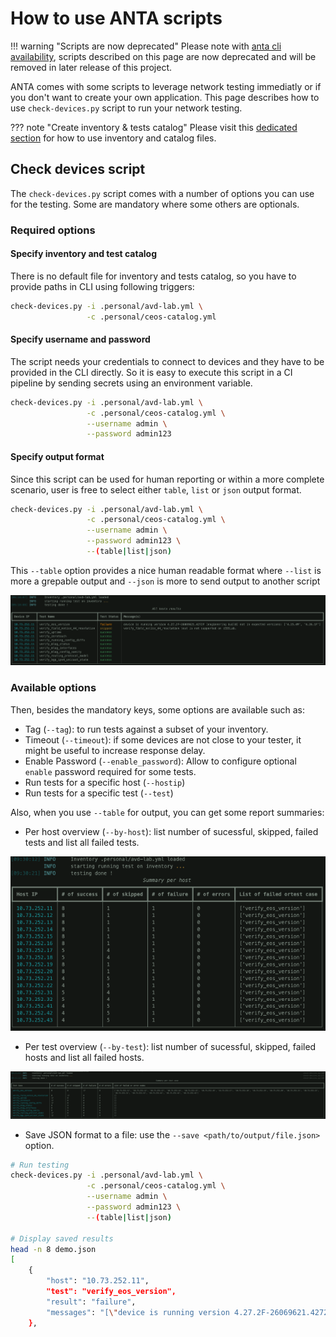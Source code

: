 # How to use ANTA scripts


!!! warning "Scripts are now deprecated"
    Please note with [anta cli availability](../usage-anta-cli/), scripts described on this page are now deprecated and will be removed in later release of this project.


ANTA comes with some scripts to leverage network testing immediatly or if you don't want to create your own application. This page describes how to use `check-devices.py` script to run your network testing.

??? note "Create inventory & tests catalog"
    Please visit this [dedicated section](./usage-inventory-catalog.md) for how to use inventory and catalog files.

## Check devices script

The `check-devices.py` script comes with a number of options you can use for the testing. Some are mandatory where some others are optionals.

### Required options

#### Specify inventory and test catalog

There is no default file for inventory and tests catalog, so you have to provide paths in CLI using following triggers:

```bash
check-devices.py -i .personal/avd-lab.yml \
                 -c .personal/ceos-catalog.yml
```

#### Specify username and password

The script needs your credentials to connect to devices and they have to be provided in the CLI directly. So it is easy to execute this script in a CI pipeline by sending secrets using an environment variable.

```bash
check-devices.py -i .personal/avd-lab.yml \
                 -c .personal/ceos-catalog.yml \
                 --username admin \
                 --password admin123
```

#### Specify output format

Since this script can be used for human reporting or within a more complete scenario, user is free to select either `table`, `list` or `json` output format.

```bash
check-devices.py -i .personal/avd-lab.yml \
                 -c .personal/ceos-catalog.yml \
                 --username admin \
                 --password admin123 \
                 --(table|list|json)
```

This `--table` option provides a nice human readable format where `--list` is more a grepable output and `--json` is more to send output to another script

<img src='../imgs/anta-check-devices-table-demo.png' class="img_center"></img>

### Available options

Then, besides the mandatory keys, some options are available such as:

- Tag (`--tag`): to run tests against a subset of your inventory.
- Timeout (`--timeout`): if some devices are not close to your tester, it might be useful to increase response delay.
- Enable Password (`--enable_password`): Allow to configure optional `enable` password required for some tests.
- Run tests for a specific host (`--hostip`)
- Run tests for a specific test (`--test`)

Also, when you use `--table` for output, you can get some report summaries:

- Per host overview (`--by-host`): list number of sucessful, skipped, failed tests and list all failed tests.

<img src='../imgs/anta-check-devices-by-host-demo.png' class="img_center"></img>

- Per test overview (`--by-test`): list number of sucessful, skipped, failed hosts and list all failed hosts.

<img src='../imgs/anta-check-devices-by-test-demo.png' class="img_center"></img>

- Save JSON format to a file: use the `--save <path/to/output/file.json>` option.

```bash
# Run testing
check-devices.py -i .personal/avd-lab.yml \
                 -c .personal/ceos-catalog.yml \
                 --username admin \
                 --password admin123 \
                 --(table|list|json)

# Display saved results
head -n 8 demo.json
[
    {
        "host": "10.73.252.11",
        "test": "verify_eos_version",
        "result": "failure",
        "messages": "[\"device is running version 4.27.2F-26069621.4272F (engineering build) not in expected versions: ['4.25.4M', '4.26.1F']\"]"
    },
```
